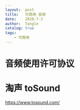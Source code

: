 ```yaml
---
layout:  post
title:   可商用 音频
date:    2020-7-3
author:  Tangle
catalog: true
tags:
    - 可商用
---
```


# 音频使用许可协议


# 淘声 toSound

<https://www.tosound.com/>

## 
